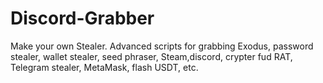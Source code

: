 # Discord-Grabber
Make your own Stealer. Advanced scripts for grabbing Exodus, password stealer, wallet stealer, seed phraser, Steam,discord, crypter fud RAT, Telegram stealer, MetaMask, flash USDT, etc.

